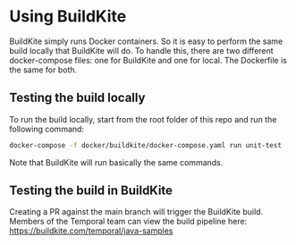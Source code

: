 # Using BuildKite

BuildKite simply runs Docker containers. So it is easy to perform the 
same build locally that BuildKite will do. To handle this, there are 
two different docker-compose files: one for BuildKite and one for local.
The Dockerfile is the same for both. 

## Testing the build locally
To run the build locally, start from the root folder of this repo and run the following command:
```bash
docker-compose -f docker/buildkite/docker-compose.yaml run unit-test
```

Note that BuildKite will run basically the same commands.

## Testing the build in BuildKite
Creating a PR against the main branch will trigger the BuildKite
build. Members of the Temporal team can view the build pipeline here:
https://buildkite.com/temporal/java-samples
